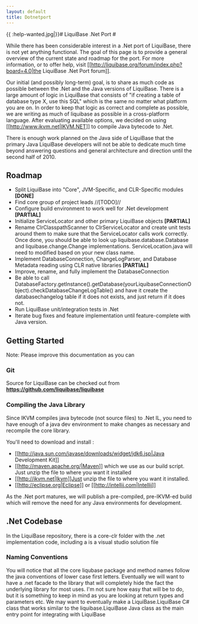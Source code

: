```yaml
---
layout: default
title: Dotnetport
---
```


{{  :help-wanted.jpg|}}# LiquiBase .Net Port #

While there has been considerable interest in a .Net port of LiquiBase, there is not yet anything functional.  The goal of this page is to provide a general overview of the current state and roadmap for the port.  For more information, or to offer help, visit [[http://liquibase.org/forum/index.php?board=4.0|the LiquiBase .Net Port forum]].  

Our initial (and possibly long-term) goal, is to share as much code as possible between the .Net and the Java versions of LiquiBase.  There is a large amount of logic in LiquiBase that consists of "if creating a table of database type X, use this SQL" which is the same no matter what platform you are on.  In order to keep that logic as correct and complete as possible, we are writing as much of liquibase as possible in a cross-platform language.  After evaluating available options, we decided on using [[http://www.ikvm.net|IKVM.NET]] to compile Java bytecode to .Net.

There is enough work planned on the Java side of LiquiBase that the primary Java LiquiBase developers will not be able to dedicate much time beyond answering questions and general architecture and direction until the second half of 2010.

## Roadmap ##
  - Split LiquiBase into "Core", JVM-Specific, and CLR-Specific modules  **[DONE]**
  - Find core group of project leads //[TODO]//
  - Configure build environment to work well for .Net development  **[PARTIAL]**
  - Initialize ServiceLocator and other primary LiquiBase objects  **[PARTIAL]**
  - Rename ClrClasspathScanner to ClrServiceLocator and create unit tests around them to make sure that the ServiceLocator calls work correctly.  Once done, you should be able to look up liquibase.database.Database and liquibase.change.Change implementations.  ServiceLocation.java will need to modified based on your new class name.
  - Implement DatabaseConnection, ChangeLogParser, and Database Metadata reading using CLR native libraries  **[PARTIAL]**
  - Improve, rename, and fully implement the DatabaseConnection
  - Be able to call DatabaseFactory.getInstance().getDatabase(yourLiquibaseConnectionObject).checkDatabaseChangeLogTable() and have it create the databasechangelog table if it does not exists, and just return if it does not.
  - Run LiquiBase unit/integration tests in .Net
  - Iterate bug fixes and feature implementation until feature-complete with Java version.

## Getting Started ##

Note: Please improve this documentation as you can

### Git ###

Source for LiquiBase can be checked out from **https://github.com/liquibase/liquibase**


### Compiling the Java Library ###

Since IKVM compiles java bytecode (not source files) to .Net IL, you need to have enough of a java dev environment to make changes as necessary and recompile the core library.

You'll need to download and install :
  * [[http://java.sun.com/javase/downloads/widget/jdk6.jsp|Java Development Kit]]
  * [[http://maven.apache.org/|Maven]] which we use as our build script.
Just unzip the file to where you want it installed
  * [[http://ikvm.net|Ikvm]]Just unzip the file to where you want it installed.
  * [[http://eclipse.org|Eclipse]] or [[http://intellij.com|Intellij]]

As the .Net port matures, we will publish a pre-compiled, pre-IKVM-ed build which will remove the need for any Java environments for development.

## .Net Codebase ##

In the LiquiBase repository, there is a core-clr folder with the .net implementation code, including a is a visual studio solution file

### Naming Conventions ###

You will notice that all the core liqubase package and method names follow the
java conventions of lower case first letters.  Eventually we will want to have a .net facade to the library that will completely
hide the fact the underlying library for most uses.  I'm not sure how easy that will be to do, but it is something to keep in mind as you
are looking at return types and parameters etc.  We may want to eventually make a LiquiBase.LiquiBase C# class that works similar to the liquibase.LiquiBase Java class as the main entry point for integrating with LiquiBase
